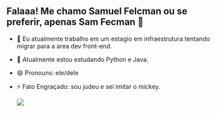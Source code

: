 ## Falaaa! Me chamo Samuel Felcman ou se preferir, apenas Sam Fecman 👋

- 🔭 Eu atualmente trabalho em um estagio em infraestrutura tentando migrar para a area dev front-end.
- 🌱 Atualmente estou estudando Python e Java.
- 😄 Pronouns: ele/dele
- ⚡ Fato Engraçado: sou judeu e sei imitar o mickey.

  <div> 
     <a href="https://github.com/samfelcman">
     <img heigt="180em" src="https://github-readme-stats.vercel.app/api?username=samfelcman&show_icons=true&theme=dracula&include_all_commits=true&count_private=true"/>
